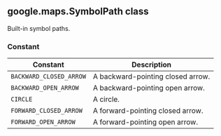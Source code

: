 <h2 id="SymbolPath">google.maps.SymbolPath class</h2>
<p>Built-in symbol paths.</p><h3>Constant</h3><table summary="class SymbolPath - Constants" width="100%">
<thead>
<tr><th>Constant</th>
<th>Description</th>
</tr></thead>
<tbody>
<tr>
<td><code>BACKWARD_CLOSED_ARROW</code></td>
<td>A backward-pointing closed arrow.</td>
</tr>
<tr>
<td><code>BACKWARD_OPEN_ARROW</code></td>
<td>A backward-pointing open arrow.</td>
</tr>
<tr>
<td><code>CIRCLE</code></td>
<td>A circle.</td>
</tr>
<tr>
<td><code>FORWARD_CLOSED_ARROW</code></td>
<td>A forward-pointing closed arrow.</td>
</tr>
<tr>
<td><code>FORWARD_OPEN_ARROW</code></td>
<td>A forward-pointing open arrow.</td>
</tr>
</tbody>
</table>